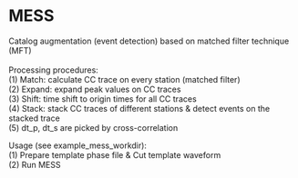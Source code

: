 # MESS
Catalog augmentation (event detection) based on matched filter technique (MFT) <br>
<br>
Processing procedures: <br>
(1) Match: calculate CC trace on every station (matched filter) <br>
(2) Expand: expand peak values on CC traces <br>
(3) Shift: time shift to origin times for all CC traces <br>
(4) Stack: stack CC traces of different stations & detect events on the stacked trace <br>
(5) dt_p, dt_s are picked by cross-correlation 

Usage (see example_mess_workdir): <br>
(1) Prepare template phase file & Cut template waveform <br>
(2) Run MESS <br>
